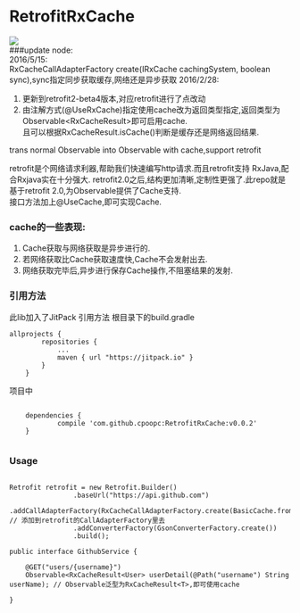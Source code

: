 # RetrofitRxCache
[![](https://jitpack.io/v/cpoopc/RetrofitRxCache.svg)](https://jitpack.io/#cpoopc/RetrofitRxCache)  
###update node:  
2016/5/15:  
RxCacheCallAdapterFactory create(IRxCache cachingSystem, boolean sync),sync指定同步获取缓存,网络还是异步获取
2016/2/28:  
1. 更新到retrofit2-beta4版本,对应retrofit进行了点改动  
2. 由注解方式(@UseRxCache)指定使用cache改为返回类型指定,返回类型为Observable<RxCacheResult<T>>即可启用cache.  
且可以根据RxCacheResult.isCache()判断是缓存还是网络返回结果.  

trans normal Observable into Observable with cache,support retrofit

retrofit是个网络请求利器,帮助我们快速编写http请求.而且retrofit支持 RxJava,配合Rxjava实在十分强大.
retrofit2.0之后,结构更加清晰,定制性更强了.此repo就是基于retrofit 2.0,为Observable提供了Cache支持.  
接口方法加上@UseCache,即可实现Cache.   

### cache的一些表现:   
1. Cache获取与网络获取是异步进行的.   
2. 若网络获取比Cache获取速度快,Cache不会发射出去.   
3. 网络获取完毕后,异步进行保存Cache操作,不阻塞结果的发射.   

### 引用方法

此lib加入了JitPack
引用方法
根目录下的build.gradle  
```
allprojects {
		repositories {
			...
			maven { url "https://jitpack.io" }
		}
	}
```
项目中  
```

	dependencies {
	        compile 'com.github.cpoopc:RetrofitRxCache:v0.0.2'
	}


```

### Usage

```

Retrofit retrofit = new Retrofit.Builder()
                .baseUrl("https://api.github.com")
                .addCallAdapterFactory(RxCacheCallAdapterFactory.create(BasicCache.fromCtx(this))) // 添加到retrofit的CallAdapterFactory里去
                .addConverterFactory(GsonConverterFactory.create())
                .build();
				
public interface GithubService {

    @GET("users/{username}")
    Observable<RxCacheResult<User> userDetail(@Path("username") String userName); // Observable泛型为RxCacheResult<T>,即可使用cache

}

```
